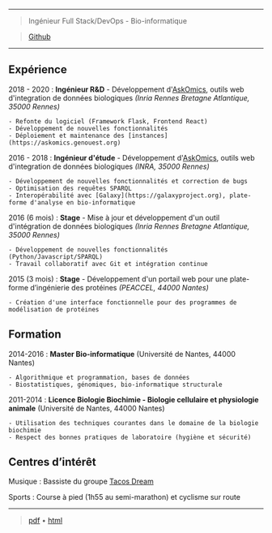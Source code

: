 
----

>  Ingénieur Full Stack/DevOps - Bio-informatique


> [Github](https://github.com/xgaia)

----

Expérience
--------------------

2018 - 2020
:   **Ingénieur R&D** - Développement d'[AskOmics](http://github.com/askomics/flaskomics), outils web d'integration de données biologiques
    *(Inria Rennes Bretagne Atlantique, 35000 Rennes)*

    - Refonte du logiciel (Framework Flask, Frontend React)
    - Développement de nouvelles fonctionnalités
    - Déploiement et maintenance des [instances](https://askomics.genouest.org)

2016 - 2018
:   **Ingénieur d'étude** - Développement d'[AskOmics](http://github.com/askomics/askomics), outils web d'integration de données biologiques
    *(INRA, 35000 Rennes)*

    - Développement de nouvelles fonctionnalités et correction de bugs
    - Optimisation des requêtes SPARQL
    - Interopérabilité avec [Galaxy](https://galaxyproject.org), plate-forme d'analyse en bio-informatique


2016 (6 mois)
:   **Stage** - Mise à jour et développement d'un outil d'intégration de données biologiques
*(Inria Rennes Bretagne Atlantique, 35000 Rennes)*

    - Développement de nouvelles fonctionnalités (Python/Javascript/SPARQL)
    - Travail collaboratif avec Git et intégration continue


2015 (3 mois)
:   **Stage** - Développement d'un portail web pour une plate-forme d’ingénierie des protéines
    *(PEACCEL, 44000 Nantes)*

    - Création d'une interface fonctionnelle pour des programmes de modélisation de protéines



Formation
---------

2014-2016
:   **Master Bio-informatique** (Université de Nantes, 44000 Nantes)

    - Algorithmique et programmation, bases de données
    - Biostatistiques, génomiques, bio-informatique structurale

2011-2014
:   **Licence Biologie Biochimie - Biologie cellulaire et physiologie animale** (Université de Nantes, 44000 Nantes)

    - Utilisation des techniques courantes dans le domaine de la biologie biochimie
    - Respect des bonnes pratiques de laboratoire (hygiène et sécurité)

Centres d’intérêt
------------------------

Musique
:   Bassiste du groupe [Tacos Dream](https://tacosdream.fr)

Sports
:   Course à pied (1h55 au semi-marathon) et cyclisme sur route


----

> [pdf](https://me.xgaia.fr/resume.pdf) • [html](https://me.xgaia.fr)
